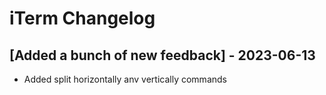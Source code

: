 # iTerm Changelog

## [Added a bunch of new feedback] - 2023-06-13
- Added split horizontally anv vertically commands
